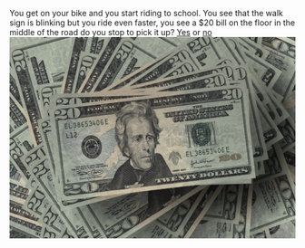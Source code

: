 You get on your bike and you start riding to school. You see that the walk sign is blinking but you ride even faster, you see a $20 bill on the floor in the middle of the road do you stop to pick it up?
[Yes](B-Y.md) or [no](B-N.md)
![Alt git add](Money.png)